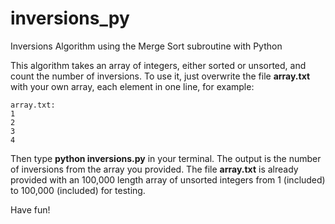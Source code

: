 # inversions_py
Inversions Algorithm using the Merge Sort subroutine with Python

This algorithm takes an array of integers, either sorted or unsorted, and count the number of inversions. 
To use it, just overwrite the file **array.txt** with your own array, each element in one line, for example:
  
    array.txt:
    1
    2
    3
    4
    
Then type **python inversions.py** in your terminal. The output is the number of inversions from the array you provided.
The file **array.txt** is already provided with an 100,000 length array of unsorted integers from 1 (included) to 100,000 (included) for testing.

Have fun!
